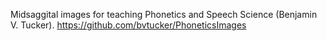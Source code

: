 Midsaggital images for teaching Phonetics and Speech Science (Benjamin V. Tucker).
<https://github.com/bvtucker/PhoneticsImages>
